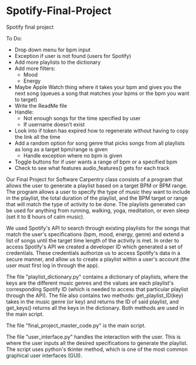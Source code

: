 # Spotify-Final-Project
Spotify final project

To Do:

- Drop down menu for bpm input
- Exception if user is not found (users for Spotify)
- Add more playlists to the dictionary
- Add more filters: 
    - Mood
    - Energy 
- Maybe Apple Watch thing where it takes your bpm and gives you the next song (queues a song that matches your bpms or the bpm you want to target)
- Write the ReadMe file
- Handle:
    - Not enough songs for the time specified by user
    - If username doesn’t exist
- Look into if token has expired how to regenerate without having to copy the link all the time
- Add a random option for song genre that picks songs from all playlists as long as a target bpm/range is given
    - Handle exception where no bpm is given
- Toggle buttons for if user wants a range of bpm or a specified bpm
- Check to see what features audio_features() gets for each track


Our Final Project for Software Carpentry class consists of a program that allows the user to generate a playlist based on a target BPM or BPM range. The program allows a user to specify the type of music they want to include in the playlist, the total duration of the playlist, and the BPM target or range that will match the type of activity to be done. The playlists generated can be used for anything from running, walking, yoga, meditation, or even sleep (set it to 8 hours of calm music). 

We used Spotify's API to search through existing playlists for the songs that match the user's specifications (bpm, mood, energy, genre) and extend a list of songs until the target time length of the activity is met. In order to access Spotify's API we created a developer ID which generated a set of credentials. These credentials authorize us to access Spotify's data in a secure manner, and allow us to create a playlist within a user's account (the user must first log in through the app). 

The file "playlist_dictionary.py" contains a dictionary of playlists, where the keys are the different music genres and the values are each playlist's corresponding Spotify ID (which is needed to access that particular playlist through the API). The file also contains two methods: get_playlist_ID(key) takes in the music genre (or key) and returns the ID of said playlist, and get_keys() returns all the keys in the dictionary. Both methods are used in the main script.

The file "final_project_master_code.py" is the main script. 


The file "user_interface.py" handles the interaction with the user. This is where the user inputs all the desired specifications to generate the playlist. The script uses python's tkinter method, which is one of the most common graphical user interfaces (GUI). 

